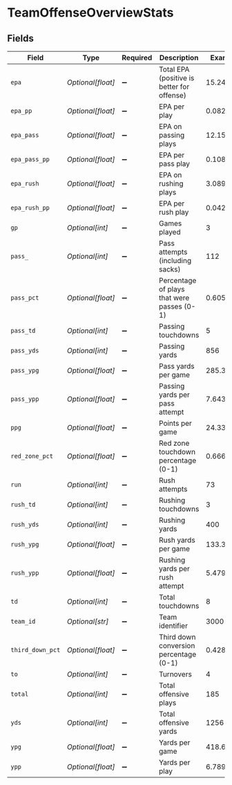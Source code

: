 # TeamOffenseOverviewStats


## Fields

| Field                                      | Type                                       | Required                                   | Description                                | Example                                    |
| ------------------------------------------ | ------------------------------------------ | ------------------------------------------ | ------------------------------------------ | ------------------------------------------ |
| `epa`                                      | *Optional[float]*                          | :heavy_minus_sign:                         | Total EPA (positive is better for offense) | 15.245                                     |
| `epa_pp`                                   | *Optional[float]*                          | :heavy_minus_sign:                         | EPA per play                               | 0.0824                                     |
| `epa_pass`                                 | *Optional[float]*                          | :heavy_minus_sign:                         | EPA on passing plays                       | 12.156                                     |
| `epa_pass_pp`                              | *Optional[float]*                          | :heavy_minus_sign:                         | EPA per pass play                          | 0.1085                                     |
| `epa_rush`                                 | *Optional[float]*                          | :heavy_minus_sign:                         | EPA on rushing plays                       | 3.089                                      |
| `epa_rush_pp`                              | *Optional[float]*                          | :heavy_minus_sign:                         | EPA per rush play                          | 0.0423                                     |
| `gp`                                       | *Optional[int]*                            | :heavy_minus_sign:                         | Games played                               | 3                                          |
| `pass_`                                    | *Optional[int]*                            | :heavy_minus_sign:                         | Pass attempts (including sacks)            | 112                                        |
| `pass_pct`                                 | *Optional[float]*                          | :heavy_minus_sign:                         | Percentage of plays that were passes (0-1) | 0.6054                                     |
| `pass_td`                                  | *Optional[int]*                            | :heavy_minus_sign:                         | Passing touchdowns                         | 5                                          |
| `pass_yds`                                 | *Optional[int]*                            | :heavy_minus_sign:                         | Passing yards                              | 856                                        |
| `pass_ypg`                                 | *Optional[float]*                          | :heavy_minus_sign:                         | Pass yards per game                        | 285.33333                                  |
| `pass_ypp`                                 | *Optional[float]*                          | :heavy_minus_sign:                         | Passing yards per pass attempt             | 7.643                                      |
| `ppg`                                      | *Optional[float]*                          | :heavy_minus_sign:                         | Points per game                            | 24.33333                                   |
| `red_zone_pct`                             | *Optional[float]*                          | :heavy_minus_sign:                         | Red zone touchdown percentage (0-1)        | 0.6667                                     |
| `run`                                      | *Optional[int]*                            | :heavy_minus_sign:                         | Rush attempts                              | 73                                         |
| `rush_td`                                  | *Optional[int]*                            | :heavy_minus_sign:                         | Rushing touchdowns                         | 3                                          |
| `rush_yds`                                 | *Optional[int]*                            | :heavy_minus_sign:                         | Rushing yards                              | 400                                        |
| `rush_ypg`                                 | *Optional[float]*                          | :heavy_minus_sign:                         | Rush yards per game                        | 133.33333                                  |
| `rush_ypp`                                 | *Optional[float]*                          | :heavy_minus_sign:                         | Rushing yards per rush attempt             | 5.479                                      |
| `td`                                       | *Optional[int]*                            | :heavy_minus_sign:                         | Total touchdowns                           | 8                                          |
| `team_id`                                  | *Optional[str]*                            | :heavy_minus_sign:                         | Team identifier                            | 3000                                       |
| `third_down_pct`                           | *Optional[float]*                          | :heavy_minus_sign:                         | Third down conversion percentage (0-1)     | 0.4286                                     |
| `to`                                       | *Optional[int]*                            | :heavy_minus_sign:                         | Turnovers                                  | 4                                          |
| `total`                                    | *Optional[int]*                            | :heavy_minus_sign:                         | Total offensive plays                      | 185                                        |
| `yds`                                      | *Optional[int]*                            | :heavy_minus_sign:                         | Total offensive yards                      | 1256                                       |
| `ypg`                                      | *Optional[float]*                          | :heavy_minus_sign:                         | Yards per game                             | 418.66667                                  |
| `ypp`                                      | *Optional[float]*                          | :heavy_minus_sign:                         | Yards per play                             | 6.789                                      |